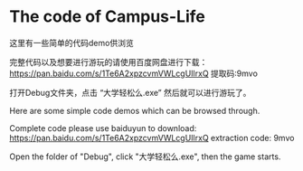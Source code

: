 # The code of Campus-Life

这里有一些简单的代码demo供浏览

完整代码以及想要进行游玩的请使用百度网盘进行下载：https://pan.baidu.com/s/1Te6A2xpzcvmVWLcgUIlrxQ 提取码:9mvo

打开Debug文件夹，点击 “大学轻松么.exe” 然后就可以进行游玩了。

Here are some simple code demos which can be browsed through.

Complete code please use baiduyun to download: https://pan.baidu.com/s/1Te6A2xpzcvmVWLcgUIlrxQ extraction code: 9mvo

Open the folder of "Debug", click "大学轻松么.exe", then the game starts.
